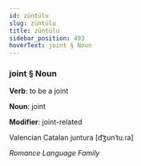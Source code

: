 ```yaml
---
id: züntülu
slug: züntülu
title: züntülu
sidebar_position: 493
hoverText: joint § Noun
---
```


### joint § Noun

**Verb**: to be a joint

**Noun**: joint

**Modifier**: joint-related

Valencian Catalan juntura [d͡ʒunˈtu.ɾa]

*Romance Language Family*
